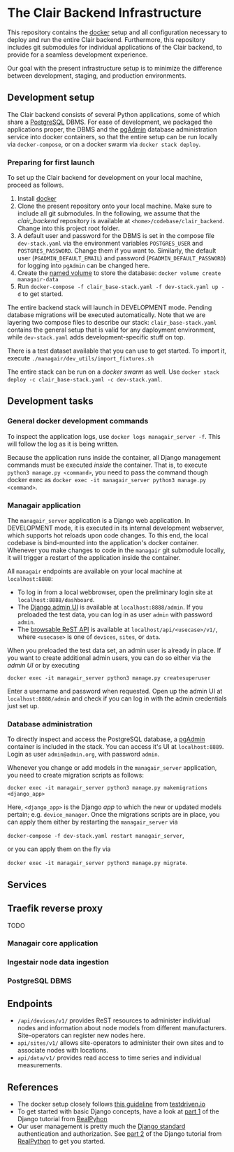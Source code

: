 # The Clair Backend Infrastructure

This repository contains the [docker](https://www.docker.com) setup and all configuration necessary to deploy and run the entire Clair backend. Furthermore, this repository includes git submodules for individual applications of the Clair backend, to provide for a seamless development experience.

Our goal with the present infrastructure setup is to minimize the difference between development, staging, and production environments.

## Development setup

The Clair backend consists of several Python applications, some of which share a [PostgreSQL](https://www.postgresql.org) DBMS. For ease of development, we packaged the applications proper, the DBMS and the [pgAdmin](https://www.pgadmin.org) database administration service into docker containers, so that the entire setup can be run locally via `docker-compose`, or on a docker swarm via `docker stack deploy`.

### Preparing for first launch

To set up the Clair backend for development on your local machine, proceed as follows.

1. Install [docker](https://www.docker.com/get-started)
2. Clone the present repository onto your local machine. Make sure to include all git submodules. In the following, we assume that the _clair_backend_ repository is available at `<home>/codebase/clair_backend`. Change into this project root folder.
3. A default user and password for the DBMS is set in the compose file `dev-stack.yaml` via the environment variables `POSTGRES_USER` and `POSTGRES_PASSWORD`. Change them if you want to. Similarly, the default user (`PGADMIN_DEFAULT_EMAIL`) and password (`PGADMIN_DEFAULT_PASSWORD`) for logging into `pgAdmin` can be changed here.
4. Create the [named volume](https://docs.docker.com/storage/volumes/) to store the database: `docker volume create managair-data`
5. Run `docker-compose -f clair_base-stack.yaml -f dev-stack.yaml up -d` to get started.

The entire backend stack will launch in DEVELOPMENT mode. Pending database migrations will be executed automatically. Note that we are layering two compose files to describe our stack: `clair_base-stack.yaml` contains the general setup that is valid for any daployment environment, while `dev-stack.yaml` adds development-specific stuff on top.

There is a test dataset available that you can use to get started. To import it, execute `./managair/dev_utils/import_fixtures.sh`

The entire stack can be run on a _docker swarm_ as well. Use `docker stack deploy -c clair_base-stack.yaml -c dev-stack.yaml`.

## Development tasks

### General docker development commands

To inspect the application logs, use `docker logs managair_server -f`. This will follow the log as it is being written.

Because the application runs inside the container, all Django management commands must be executed _inside_ the container. That is, to execute `python3 manage.py <command>`, you need to pass the command though docker exec as `docker exec -it managair_server python3 manage.py <command>`.

### Managair application

The `managair_server` application is a Django web application. In DEVELOPMENT mode, it is executed in its internal development webserver, which supports hot reloads upon code changes. To this end, the local codebase is bind-mounted into the application's docker container. Whenever you make changes to code in the `managair` git submodule locally, it will trigger a restart of the application inside the container. 

All `managair` endpoints are available on your local machine at `localhost:8888`:

- To log in from a local webbrowser, open the preliminary login site at `localhost:8888/dashboard`.
- The [Django admin UI](https://docs.djangoproject.com/en/3.1/ref/contrib/admin/) is available at `localhost:8888/admin`. If you preloaded the test data, you can log in as user `admin` with password `admin`.
- The [browsable ReST API](https://www.django-rest-framework.org/topics/browsable-api/) is available at `localhost/api/<usecase>/v1/`, where `<usecase>` is one of `devices`, `sites`, or `data`.

When you preloaded the test data set, an admin user is already in place. If you want to create additional admin users, you can do so either via the _admin UI_ or by executing

`docker exec -it managair_server python3 manage.py createsuperuser`

Enter a username and password when requested. Open up the admin UI at `localhost:8888/admin` and check if you can log in with the admin credentials just set up.

### Database administration

To directly inspect and access the PostgreSQL database, a [pgAdmin](https://www.pgadmin.org) container is included in the stack. You can access it's UI at `localhost:8889`. Login as user `admin@admin.org`, with password `admin`.

Whenever you change or add models in the `managair_server` application, you need to create migration scripts as follows:

`docker exec -it managair_server python3 manage.py makemigrations <django_app>`

Here, `<django_app>` is the Django _app_ to which the new or updated models pertain; e.g. `device_manager`. Once the migrations scripts are in place, you can apply them either by restarting the `managair_server` via

`docker-compose -f dev-stack.yaml restart managair_server`,

or you can apply them on the fly via

`docker exec -it managair_server python3 manage.py migrate`.

## Services

## Traefik reverse proxy

TODO

### Managair core application

### Ingestair node data ingestion

### PostgreSQL DBMS

## Endpoints

- `/api/devices/v1/` provides ReST resources to administer individual nodes and information about node models from different manufacturers. Site-operators can register new nodes here.
- `api/sites/v1/` allows site-operators to administer their own sites and to associate nodes with locations.
- `api/data/v1/` provides read access to time series and individual measurements.

## References

- The docker setup closely follows [this guideline](https://testdriven.io/blog/dockerizing-django-with-postgres-gunicorn-and-nginx/) from [testdriven.io](https://testdriven.io/)
- To get started with basic Django concepts, have a look at [part 1](https://realpython.com/get-started-with-django-1/) of the Django tutorial from [RealPyhon](https://realpython.com/get-started-with-django-1/)
- Our user management is pretty much the [Django standard](https://docs.djangoproject.com/en/3.0/topics/auth/default/) authentication and authorization. See [part 2](https://realpython.com/django-user-management/) of the Django tutorial from [RealPython](https://realpython.com/) to get you started.
